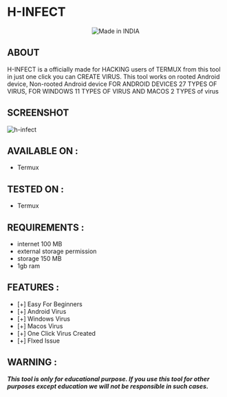 # H-INFECT

<p align="center">
<img title="Made in INDIA" src="https://img.shields.io/badge/MADE%20IN-INDIA-SCRIPT?colorA=%23ff8100&colorB=%23017e40&colorC=%23ff0000&style=for-the-badge">

  
## ABOUT
  
H-INFECT is a officially made for HACKING users of TERMUX from this tool in just one click you can CREATE VIRUS. This tool works on rooted Android device, Non-rooted Android device FOR ANDROID DEVICES 27 TYPES OF VIRUS, FOR WINDOWS 11 TYPES OF VIRUS AND MACOS 2 TYPES of virus

## SCREENSHOT  

![h-infect](https://user-images.githubusercontent.com/67777622/160859871-0ddc8e13-6983-4db8-a542-94d29226565b.png)
  

## AVAILABLE ON :

* Termux

## TESTED ON :

* Termux

## REQUIREMENTS :
* internet 100 MB
* external storage permission
* storage 150 MB
* 1gb ram
  
## FEATURES :
* [+] Easy For Beginners
* [+] Android Virus
* [+] Windows Virus
* [+] Macos Virus
* [+] One Click Virus Created  
* [+] FIxed Issue
  
  
## WARNING : 
***This tool is only for educational purpose. If you use this tool for other purposes except education we will not be responsible in such cases.***
